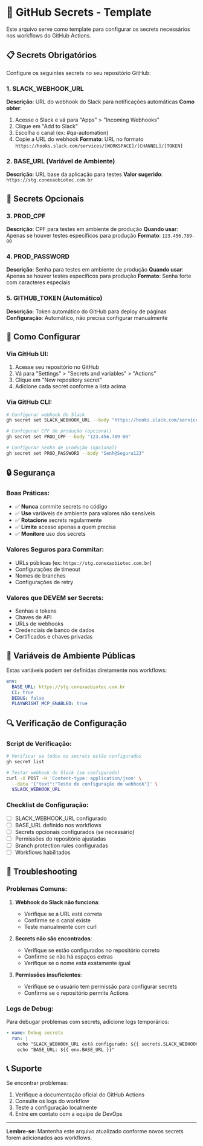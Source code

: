 # 🔐 GitHub Secrets - Template

Este arquivo serve como template para configurar os secrets necessários nos workflows do GitHub Actions.

## 📋 Secrets Obrigatórios

Configure os seguintes secrets no seu repositório GitHub:

### 1. SLACK_WEBHOOK_URL
**Descrição**: URL do webhook do Slack para notificações automáticas
**Como obter**:
1. Acesse o Slack e vá para "Apps" > "Incoming Webhooks"
2. Clique em "Add to Slack"
3. Escolha o canal (ex: #qa-automation)
4. Copie a URL do webhook
**Formato**: URL no formato `https://hooks.slack.com/services/[WORKSPACE]/[CHANNEL]/[TOKEN]`

### 2. BASE_URL (Variável de Ambiente)
**Descrição**: URL base da aplicação para testes
**Valor sugerido**: `https://stg.conexaobiotec.com.br`

## 🔧 Secrets Opcionais

### 3. PROD_CPF
**Descrição**: CPF para testes em ambiente de produção
**Quando usar**: Apenas se houver testes específicos para produção
**Formato**: `123.456.789-00`

### 4. PROD_PASSWORD
**Descrição**: Senha para testes em ambiente de produção
**Quando usar**: Apenas se houver testes específicos para produção
**Formato**: Senha forte com caracteres especiais

### 5. GITHUB_TOKEN (Automático)
**Descrição**: Token automático do GitHub para deploy de páginas
**Configuração**: Automático, não precisa configurar manualmente

## 🚀 Como Configurar

### Via GitHub UI:
1. Acesse seu repositório no GitHub
2. Vá para "Settings" > "Secrets and variables" > "Actions"
3. Clique em "New repository secret"
4. Adicione cada secret conforme a lista acima

### Via GitHub CLI:
```bash
# Configurar webhook do Slack
gh secret set SLACK_WEBHOOK_URL --body "https://hooks.slack.com/services/..."

# Configurar CPF de produção (opcional)
gh secret set PROD_CPF --body "123.456.789-00"

# Configurar senha de produção (opcional)
gh secret set PROD_PASSWORD --body "Senh@Segura123"
```

## 🔒 Segurança

### Boas Práticas:
- ✅ **Nunca** commite secrets no código
- ✅ **Use** variáveis de ambiente para valores não sensíveis
- ✅ **Rotacione** secrets regularmente
- ✅ **Limite** acesso apenas a quem precisa
- ✅ **Monitore** uso dos secrets

### Valores Seguros para Commitar:
- URLs públicas (ex: `https://stg.conexaobiotec.com.br`)
- Configurações de timeout
- Nomes de branches
- Configurações de retry

### Valores que DEVEM ser Secrets:
- Senhas e tokens
- Chaves de API
- URLs de webhooks
- Credenciais de banco de dados
- Certificados e chaves privadas

## 📝 Variáveis de Ambiente Públicas

Estas variáveis podem ser definidas diretamente nos workflows:

```yaml
env:
  BASE_URL: https://stg.conexaobiotec.com.br
  CI: true
  DEBUG: false
  PLAYWRIGHT_MCP_ENABLED: true
```

## 🔍 Verificação de Configuração

### Script de Verificação:
```bash
# Verificar se todos os secrets estão configurados
gh secret list

# Testar webhook do Slack (se configurado)
curl -X POST -H 'Content-type: application/json' \
  --data '{"text":"Teste de configuração do webhook"}' \
  $SLACK_WEBHOOK_URL
```

### Checklist de Configuração:
- [ ] SLACK_WEBHOOK_URL configurado
- [ ] BASE_URL definido nos workflows
- [ ] Secrets opcionais configurados (se necessário)
- [ ] Permissões do repositório ajustadas
- [ ] Branch protection rules configuradas
- [ ] Workflows habilitados

## 🚨 Troubleshooting

### Problemas Comuns:

1. **Webhook do Slack não funciona**:
   - Verifique se a URL está correta
   - Confirme se o canal existe
   - Teste manualmente com curl

2. **Secrets não são encontrados**:
   - Verifique se estão configurados no repositório correto
   - Confirme se não há espaços extras
   - Verifique se o nome está exatamente igual

3. **Permissões insuficientes**:
   - Verifique se o usuário tem permissão para configurar secrets
   - Confirme se o repositório permite Actions

### Logs de Debug:
Para debugar problemas com secrets, adicione logs temporários:
```yaml
- name: Debug secrets
  run: |
    echo "SLACK_WEBHOOK_URL está configurado: ${{ secrets.SLACK_WEBHOOK_URL != '' }}"
    echo "BASE_URL: ${{ env.BASE_URL }}"
```

## 📞 Suporte

Se encontrar problemas:
1. Verifique a documentação oficial do GitHub Actions
2. Consulte os logs do workflow
3. Teste a configuração localmente
4. Entre em contato com a equipe de DevOps

---

**Lembre-se**: Mantenha este arquivo atualizado conforme novos secrets forem adicionados aos workflows.
